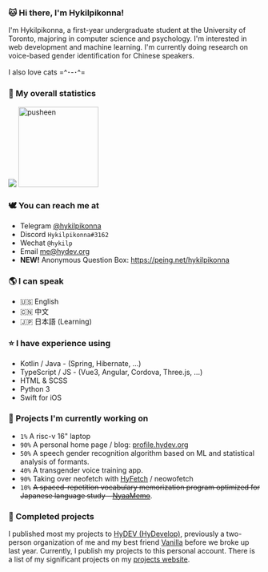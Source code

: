 ### 🐱 Hi there, I'm Hykilpikonna!

I'm Hykilpikonna, a first-year undergraduate student at the University of Toronto, majoring in computer science and psychology. I'm interested in web development and machine learning. I'm currently doing research on voice-based gender identification for Chinese speakers.

I also love cats =^･-･^=


### 🌷 My overall statistics <!--{ collapseSection() }-->

![](https://github-readme-stats.vercel.app/api?username=hykilpikonna&hide=stars&include_all_commits=true&show_icons=true&title_color=ff7d92&text_color=ffb5c2&icon_color=ff869a)
<img src="https://user-images.githubusercontent.com/22280294/179611382-5704fe4f-ef8c-40f2-b868-5921cfb56da6.png" alt="pusheen" height="160px">


### 🕊️ You can reach me at <!--{ collapseSection() }-->

* Telegram [@hykilpikonna](https://t.me/hykilpikonna)
* Discord `Hykilpikonna#3162`
* Wechat `@hykilp`
* Email me@hydev.org
* **NEW!** Anonymous Question Box: https://peing.net/hykilpikonna


### 🌎 I can speak <!--{ collapseSection() }-->

* 🇺🇸 English
* 🇨🇳 中文
* 🇯🇵 日本語 (Learning)


### ⭐ I have experience using <!--{ collapseSection() }-->

* Kotlin / Java - (Spring, Hibernate, ...)
* TypeScript / JS - (Vue3, Angular, Cordova, Three.js, ...)
* HTML & SCSS
* Python 3
* Swift for iOS


### 🌱 Projects I'm currently working on <!--{ collapseSection() }-->

* `1%` A risc-v 16" laptop
* `90%` A personal home page / blog: [profile.hydev.org](https://profile.hydev.org)
* `50%` A speech gender recognition algorithm based on ML and statistical analysis of formants.
* `40%` A transgender voice training app.
* `90%` Taking over neofetch with [HyFetch](https://github.com/hykilpikonna/HyFetch) / neowofetch
* `10%` ~~A spaced-repetition vocabulary memorization program optimized for Japanese language study - [NyaaMemo](https://github.com/hykilpikonna/AnkiNG)~~.


### 🌲 Completed projects <!--{ collapseSection() }-->

I published most my projects to [HyDEV (HyDevelop)](https://github.com/hydevelop), previously a two-person organization of me and my best friend [Vanilla](https://github.com/vergedx) before we broke up last year. Currently, I publish my projects to this personal account.
There is a list of my significant projects on my [projects website](https://me.hydev.org).
